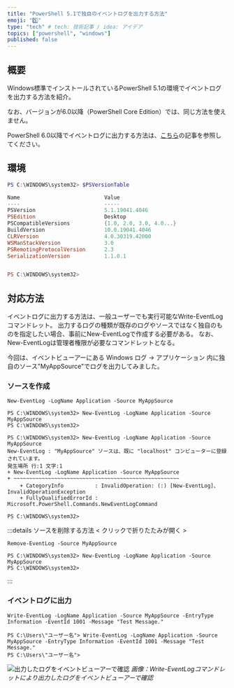 ```yaml
---
title: "PowerShell 5.1で独自のイベントログを出力する方法"
emoji: "5️⃣"
type: "tech" # tech: 技術記事 / idea: アイデア
topics: ["powershell", "windows"]
published: false
---
```

## 概要

Windows標準でインストールされているPowerShell 5.1の環境でイベントログを出力する方法を紹介。

なお、バージョンが6.0以降（PowerShell Core Edition）では、同じ方法を使えません。

PowerShell 6.0以降でイベントログに出力する方法は、[こちら](https://zenn.dev/haretokidoki/articles/af3e404855c54b)の記事を参照してください。



## 環境

```powershell
PS C:\WINDOWS\system32> $PSVersionTable

Name                           Value
----                           -----
PSVersion                      5.1.19041.4046
PSEdition                      Desktop
PSCompatibleVersions           {1.0, 2.0, 3.0, 4.0...}
BuildVersion                   10.0.19041.4046
CLRVersion                     4.0.30319.42000
WSManStackVersion              3.0
PSRemotingProtocolVersion      2.3
SerializationVersion           1.1.0.1


PS C:\WINDOWS\system32>
```

## 対応方法

イベントログに出力する方法は、一般ユーザーでも実行可能なWrite-EventLogコマンドレット。
出力するログの種類が既存のログやソースではなく独自のものを指定したい場合、事前にNew-EventLogで作成する必要がある。
なお、New-EventLogは管理者権限が必要なコマンドレットとなる。

今回は、イベントビューアーにある Windows ログ -> アプリケーション 内に独自のソース"MyAppSource"でログを出力してみました。

### ソースを作成

```powershell:“管理者として実行”の必要あり
New-EventLog -LogName Application -Source MyAppSource
```

```powershell:実際に実行した結果
PS C:\WINDOWS\system32> New-EventLog -LogName Application -Source MyAppSource
PS C:\WINDOWS\system32>
```

```powershell:すでに指定したソースが存在する場合はエラー
PS C:\WINDOWS\system32> New-EventLog -LogName Application -Source MyAppSource
New-EventLog : "MyAppSource" ソースは、既に "localhost" コンピューターに登録されています。
発生場所 行:1 文字:1
+ New-EventLog -LogName Application -Source MyAppSource
+ ~~~~~~~~~~~~~~~~~~~~~~~~~~~~~~~~~~~~~~~~~~~~~~~~~~~~~
    + CategoryInfo          : InvalidOperation: (:) [New-EventLog]、InvalidOperationException
    + FullyQualifiedErrorId : Microsoft.PowerShell.Commands.NewEventLogCommand

PS C:\WINDOWS\system32>
```

:::details ソースを削除する方法 < クリックで折りたたみが開く >

```powershell:“管理者として実行”の必要あり
Remove-EventLog -Source MyAppSource
```

```powershell:実際に実行した結果
PS C:\WINDOWS\system32> New-EventLog -LogName Application -Source MyAppSource
PS C:\WINDOWS\system32>
```

:::

### イベントログに出力

```powershell:一般ユーザーでも可
Write-EventLog -LogName Application -Source MyAppSource -EntryType Information -EventId 1001 -Message "Test Message."
```

```powershell:実際に実行した結果
PS C:\Users\"ユーザー名"> Write-EventLog -LogName Application -Source MyAppSource -EntryType Information -EventId 1001 -Message "Test Message."
PS C:\Users\"ユーザー名">
```

![出力したログをイベントビューアーで確認](https://storage.googleapis.com/zenn-user-upload/56e5159a66d3-20240306.png)
*画像：Write-EventLogコマンドレットにより出力したログをイベントビューアーで確認*

